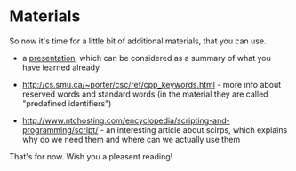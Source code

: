 Materials
=====================

So now it's time for a little bit of additional materials, that you can use.


* a [presentation](http://www.letu.edu/people/stevearmstrong/COSC%201303/NellDale%20Lectures/chapter%202.ppt), which can be considered as a summary of what you have learned already

* http://cs.smu.ca/~porter/csc/ref/cpp_keywords.html - more info about reserved words and standard words (in the material they are called "predefined identifiers")

* http://www.ntchosting.com/encyclopedia/scripting-and-programming/script/ - an interesting article about scirps, which explains why do we need them and where can we actually use them

That's for now. 
Wish you a pleasent reading!
